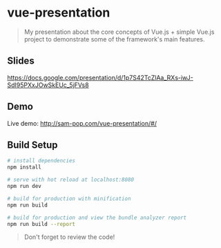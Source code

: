# vue-presentation

> My presentation about the core concepts of Vue.js + simple Vue.js project to demonstrate some of the framework's main features.

## Slides

https://docs.google.com/presentation/d/1p7S42TcZlAa_RXs-iwJ-SdI95PXxJOwSkEUc_5jFVs8

## Demo

Live demo: http://sam-pop.com/vue-presentation/#/

## Build Setup

```bash
# install dependencies
npm install

# serve with hot reload at localhost:8080
npm run dev

# build for production with minification
npm run build

# build for production and view the bundle analyzer report
npm run build --report
```

> Don't forget to review the code!

